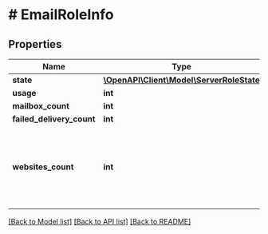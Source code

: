 # # EmailRoleInfo

## Properties

Name | Type | Description | Notes
------------ | ------------- | ------------- | -------------
**state** | [**\OpenAPI\Client\Model\ServerRoleState**](ServerRoleState.md) |  |
**usage** | **int** |  |
**mailbox_count** | **int** |  |
**failed_delivery_count** | **int** |  |
**websites_count** | **int** | The number of websites whose emails are assigned to be on this email role. |

[[Back to Model list]](../../README.md#models) [[Back to API list]](../../README.md#endpoints) [[Back to README]](../../README.md)
